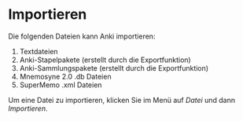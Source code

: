 # Importieren

Die folgenden Dateien kann Anki importieren:
1. Textdateien
2. Anki-Stapelpakete (erstellt durch die Exportfunktion)
3. Anki-Sammlungspakete (erstellt durch die Exportfunktion)
4. Mnemosyne 2.0 .db Dateien
5. SuperMemo .xml Dateien

Um eine Datei zu importieren, klicken Sie im Menü auf _Datei_ und dann
_Importieren_.
